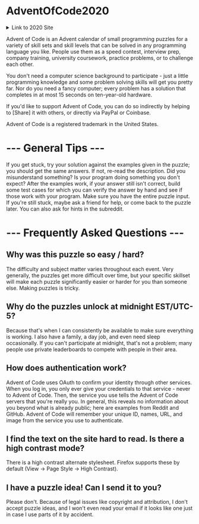 # AdventOfCode2020
<details>
  <summary>Link to 2020 Site</summary>
https://adventofcode.com/2020
</details>

Advent of Code is an Advent calendar of small programming puzzles for a variety of skill sets and skill levels that can be solved in any programming language you like. People use them as a speed contest, interview prep, company training, university coursework, practice problems, or to challenge each other.

You don't need a computer science background to participate - just a little programming knowledge and some problem solving skills will get you pretty far. Nor do you need a fancy computer; every problem has a solution that completes in at most 15 seconds on ten-year-old hardware.

If you'd like to support Advent of Code, you can do so indirectly by helping to [Share] it with others, or directly via PayPal or Coinbase.

Advent of Code is a registered trademark in the United States.

# --- General Tips ---

If you get stuck, try your solution against the examples given in the puzzle; you should get the same answers. If not, re-read the description. Did you misunderstand something? Is your program doing something you don't expect? After the examples work, if your answer still isn't correct, build some test cases for which you can verify the answer by hand and see if those work with your program. Make sure you have the entire puzzle input. If you're still stuck, maybe ask a friend for help, or come back to the puzzle later. You can also ask for hints in the subreddit.

# --- Frequently Asked Questions ---

## **Why was this puzzle so easy / hard?**
The difficulty and subject matter varies throughout each event. Very generally, the puzzles get more difficult over time, but your specific skillset will make each puzzle significantly easier or harder for you than someone else. Making puzzles is tricky.

## **Why do the puzzles unlock at midnight EST/UTC-5?**
Because that's when I can consistently be available to make sure everything is working. I also have a family, a day job, and even need sleep occasionally. If you can't participate at midnight, that's not a problem; many people use private leaderboards to compete with people in their area.

## **How does authentication work?**
Advent of Code uses OAuth to confirm your identity through other services. When you log in, you only ever give your credentials to that service - never to Advent of Code. Then, the service you use tells the Advent of Code servers that you're really you. In general, this reveals no information about you beyond what is already public; here are examples from Reddit and GitHub. Advent of Code will remember your unique ID, names, URL, and image from the service you use to authenticate.

## **I find the text on the site hard to read. Is there a high contrast mode?**
There is a high contrast alternate stylesheet. Firefox supports these by default (View -> Page Style -> High Contrast).

## **I have a puzzle idea! Can I send it to you?** 
Please don't. Because of legal issues like copyright and attribution, I don't accept puzzle ideas, and I won't even read your email if it looks like one just in case I use parts of it by accident.
